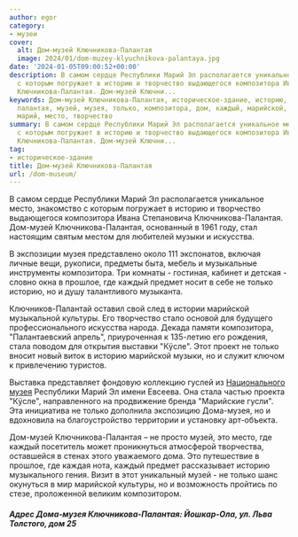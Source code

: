 ```yaml
---
author: egor
category:
- музеи
cover:
  alt: Дом-музей Ключникова-Палантая
  image: 2024/01/dom-muzey-klyuchnikova-palantaya.jpg
date: '2024-01-05T09:00:52+00:00'
description: В самом сердце Республики Марий Эл располагается уникальное место, знакомство
  с которым погружает в историю и творчество выдающегося композитора Ивана Степановича
  Ключникова-Палантая. Дом-музей Ключни...
keywords: Дом-музей Ключникова-Палантая, историческое-здание, историю, ключникова,
  палантая, музей, музея, только, композитора, дом, каждый, марийской, дома, республики,
  марий, место, творчество
summary: В самом сердце Республики Марий Эл располагается уникальное место, знакомство
  с которым погружает в историю и творчество выдающегося композитора Ивана Степановича
  Ключникова-Палантая. Дом-музей Ключни...
tag:
- историческое-здание
title: Дом-музей Ключникова-Палантая
url: /dom-museum/
---
```


В самом сердце Республики Марий Эл располагается уникальное место, знакомство с которым погружает в историю и творчество выдающегося композитора Ивана Степановича Ключникова-Палантая. Дом-музей Ключникова-Палантая, основанный в 1961 году, стал настоящим святым местом для любителей музыки и искусства.

В экспозиции музея представлено около 111 экспонатов, включая личные вещи, рукописи, предметы быта, мебель и музыкальные инструменты композитора. Три комнаты - гостиная, кабинет и детская - словно окна в прошлое, где каждый предмет носит в себе не только историю, но и душу талантливого музыканта.

Ключников-Палантай оставил свой след в истории марийской музыкальной культуры. Его творчество стало основой для будущего профессионального искусства народа. Декада памяти композитора, "Палантаевский апрель", приуроченная к 135-летию его рождения, стала поводом для открытия выставки "Кÿсле". Этот проект не только вносит новый виток в историю марийской музыки, но и служит ключом к привлечению туристов.

Выставка представляет фондовую коллекцию гуслей из [Национального музея](/muzej-evseeva/) Республики Марий Эл имени Евсеева. Она стала частью проекта "Кÿсле", направленного на продвижение бренда "Марийские гусли". Эта инициатива не только дополнила экспозицию Дома\-музея, но и вдохновила на благоустройство территории и установку арт\-объекта.

Дом\-музей Ключникова\-Палантая – не просто музей, это место, где каждый посетитель может проникнуться атмосферой творчества, оставшейся в стенах этого уважаемого дома. Это путешествие в прошлое, где каждая нота, каждый предмет рассказывает историю музыкального гения. Визит в этот уникальный музей \- не только шанс окунуться в мир марийской культуры, но и возможность пройтись по стезе, проложенной великим композитором.

#### _Адрес Дома-музея Ключникова-Палантая: Йошкар-Ола, ул. Льва  Толстого, дом 25_
